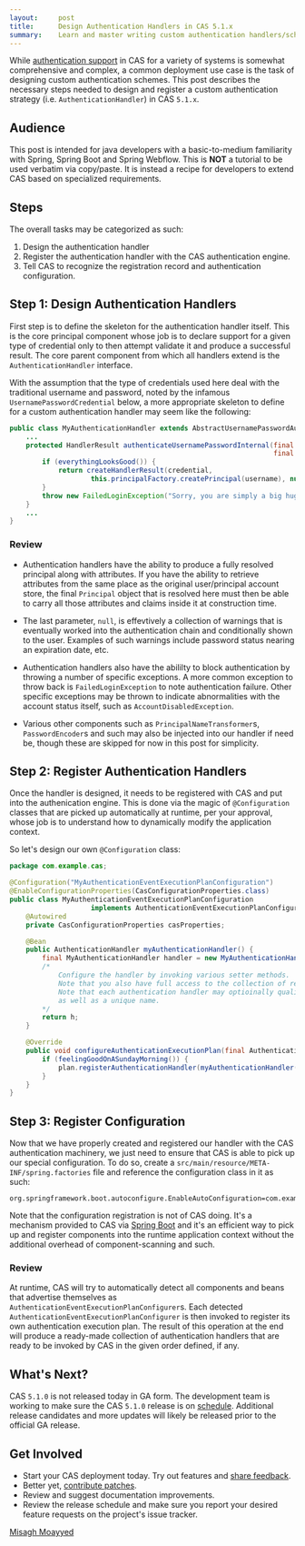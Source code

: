```yaml
---
layout:     post
title:      Design Authentication Handlers in CAS 5.1.x
summary:    Learn and master writing custom authentication handlers/schemes in CAS 5.1.x
---
```


While [authentication support](https://apereo.github.io/cas/development/installation/Configuring-Authentication-Components.html)
in CAS for a variety of systems is somewhat comprehensive and complex, a common deployment use case 
is the task of designing custom authentication schemes. This post describes the necessary steps needed to design
and register a custom authentication strategy (i.e. `AuthenticationHandler`) in CAS `5.1.x`. 

## Audience

This post is intended for java developers with a basic-to-medium familiarity with Spring, Spring Boot and Spring Webflow. This is **NOT** a tutorial to be used verbatim via copy/paste. It is instead a recipe for developers to extend CAS based on specialized requirements.

## Steps

The overall tasks may be categorized as such:

1. Design the authentication handler
2. Register the authentication handler with the CAS authentication engine.
3. Tell CAS to recognize the registration record and authentication configuration.

## Step 1: Design Authentication Handlers

First step is to define the skeleton for the authentication handler itself. This is the core principal component whose job is to declare support for a given type of credential only to then attempt validate it and produce a successful result. The core parent component from which all handlers extend is the `AuthenticationHandler` interface.

With the assumption that the type of credentials used here deal with the traditional username and password, noted by the infamous `UsernamePasswordCredential` below, a more appropriate skeleton to define for a custom authentication handler may seem like the following:

```java
public class MyAuthenticationHandler extends AbstractUsernamePasswordAuthenticationHandler {
    ...
    protected HandlerResult authenticateUsernamePasswordInternal(final UsernamePasswordCredential credential,
                                                                 final String originalPassword) {
        if (everythingLooksGood()) {
            return createHandlerResult(credential, 
                    this.principalFactory.createPrincipal(username), null);
        }
        throw new FailedLoginException("Sorry, you are simply a big huge failure!");
    }
    ...
}
```

### Review

- Authentication handlers have the ability to produce a fully resolved principal along with attributes. If you have the ability to retrieve attributes
from the same place as the original user/principal account store, the final `Principal` object that is resolved here must then be able to carry all 
those attributes and claims inside it at construction time.

- The last parameter, `null`, is effevtively a collection of warnings that is eventually worked into the authentication chain and conditionally
shown to the user. Examples of such warnings include password status nearing an expiration date, etc.

- Authentication handlers also have the abililty to block authentication by throwing a number of specific exceptions. A more common exception to throw 
back is `FailedLoginException` to note authentication failure. Other specific exceptions may be thrown to indicate abnormalities with the account status
itself, such as `AccountDisabledException`. 

- Various other components such as `PrincipalNameTransformer`s, `PasswordEncoder`s and such may also be injected into our handler if need be, though these are skipped for now in this post for simplicity.

## Step 2: Register Authentication Handlers

Once the handler is designed, it needs to be registered with CAS and put into the authenication engine.
This is done via the magic of `@Configuration` classes that are picked up automatically at runtime, per your approval,
whose job is to understand how to dynamically modify the application context.


So let's design our own `@Configuration` class:

```java
package com.example.cas;

@Configuration("MyAuthenticationEventExecutionPlanConfiguration")
@EnableConfigurationProperties(CasConfigurationProperties.class)
public class MyAuthenticationEventExecutionPlanConfiguration 
                    implements AuthenticationEventExecutionPlanConfigurer {
    @Autowired
    private CasConfigurationProperties casProperties;

    @Bean
    public AuthenticationHandler myAuthenticationHandler() {
        final MyAuthenticationHandler handler = new MyAuthenticationHandler();
        /*
            Configure the handler by invoking various setter methods.
            Note that you also have full access to the collection of resolved CAS settings.
            Note that each authentication handler may optioinally qualify for an 'order` 
            as well as a unique name.
        */
        return h;
    }

    @Override
    public void configureAuthenticationExecutionPlan(final AuthenticationEventExecutionPlan plan) {
        if (feelingGoodOnASundayMorning()) {
            plan.registerAuthenticationHandler(myAuthenticationHandler());
        }
    }
}
```

## Step 3: Register Configuration

Now that we have properly created and registered our handler with the CAS authentication machinery, we just need to ensure that CAS is able to pick up our special configuration. To do so, create a `src/main/resource/META-INF/spring.factories` file and reference the configuration class in it as such:

```properties
org.springframework.boot.autoconfigure.EnableAutoConfiguration=com.example.cas.MyAuthenticationEventExecutionPlanConfiguration
```

Note that the configuration registration is not of CAS doing. It's a mechanism provided to CAS via [Spring Boot](http://docs.spring.io/spring-boot/docs/current/reference/html/boot-features-developing-auto-configuration.html)
and it's an efficient way to pick up and register components into the runtime application context without the additional overhead of component-scanning and such.


### Review

At runtime, CAS will try to automatically detect all components and beans that advertise themselves as `AuthenticationEventExecutionPlanConfigurer`s. Each detected `AuthenticationEventExecutionPlanConfigurer` is then invoked to register its own authentication execution plan. The result of this operation at the end will produce
a ready-made collection of authentication handlers that are ready to be invoked by CAS in the given order defined, if any.

## What's Next?

CAS `5.1.0` is not released today in GA form. The development team is working to make sure the CAS `5.1.0` release is 
on [schedule](https://github.com/apereo/cas/milestones). Additional release candidates
and more updates will likely be released prior to the official GA release.

## Get Involved

- Start your CAS deployment today. Try out features and [share feedback](https://apereo.github.io/cas/Mailing-Lists.html).
- Better yet, [contribute patches](https://apereo.github.io/cas/developer/Contributor-Guidelines.html).
- Review and suggest documentation improvements.
- Review the release schedule and make sure you report your desired feature requests on the project's issue tracker.

[Misagh Moayyed](https://twitter.com/misagh84)